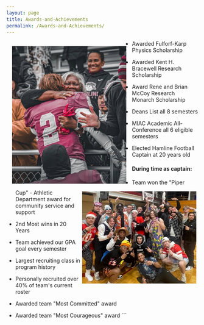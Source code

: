 ```yaml
---
layout: page
title: Awards-and-Achievements
permalink: /Awards-and-Achievements/
---
```


<img src="/prez_miller.jpg" width="300" align="left" style="padding:15px"/>

-   Awarded Fulforf-Karp Physics Scholarship

-   Awarded Kent H. Bracewell Research Scholarship

-   Award Rene and Brian McCoy Research Monarch Scholarship

-   Deans List all 8 semesters

-   MIAC Academic All-Conference all 6 eligible semesters

-   Elected Hamline Football Captain at 20 years old

<img src="/mr_focke.jpg" width="300" align="right" style="padding:5px"/>

#### During time as captain:

-   Team won the "Piper Cup" - Athletic Department award for community service and support

-   2nd Most wins in 20 Years

-   Team achieved our GPA goal every semester

-   Largest recruiting class in program history

-   Personally recruited over 40% of team's current roster

-   Awarded team "Most Committed" award

-   Awarded team "Most Courageous" award \`\`\`
